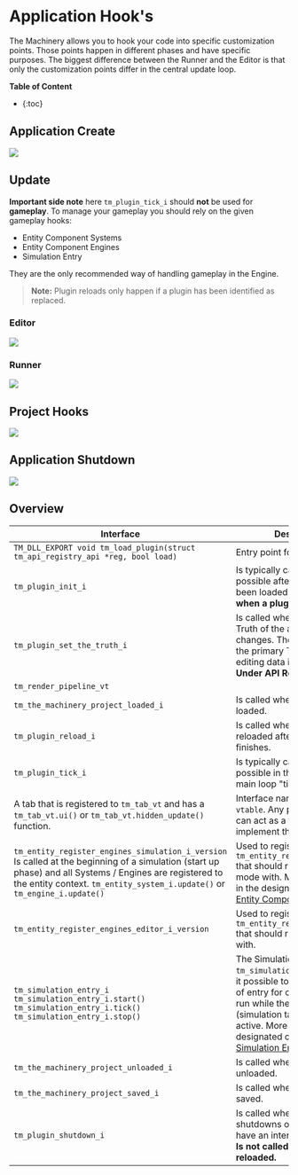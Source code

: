 # Application Hook's

The Machinery allows you to hook your code into specific customization points. Those points happen in different phases and have specific purposes. The biggest difference between the Runner and the Editor is that only the customization points differ in the central update loop.

**Table of Content**

* {:toc}


## Application Create

![](https://www.dropbox.com/s/vsl0d53ty9rsvbi/tm_guide_app_hook_create.png?raw=1)
## Update

**Important side note** here `tm_plugin_tick_i` should **not** be used for **gameplay**. To manage your gameplay you should rely on the given gameplay hooks:

- Entity Component Systems
- Entity Component Engines
- Simulation Entry

They are the only recommended way of handling gameplay in the Engine.

>  **Note:** Plugin reloads only happen if a plugin has been identified as replaced.

### Editor

![](https://www.dropbox.com/s/ibyjx33p4lci62w/tm_guide_app_hooks_update_editor.png?raw=1)

### Runner

![](https://www.dropbox.com/s/9nq4ysh2gefzks1/tm_guide_app_hooks_update_runner.png?raw=1)

## Project Hooks

![](https://www.dropbox.com/s/jtsk5df9rykp8di/tm_guide_app_hook_project.png?raw=1)

## Application Shutdown

![](https://www.dropbox.com/s/ecssnn4hvv42avi/tm_guide_app_hook_shutdown.png?raw=1)

## Overview

| Interface                                                    | Description                                                  |
| ------------------------------------------------------------ | ------------------------------------------------------------ |
| `TM_DLL_EXPORT void tm_load_plugin(struct tm_api_registry_api *reg, bool load)` | Entry point for all plugins                                  |
| `tm_plugin_init_i`                                           | Is typically called as early as possible after all plugins have been loaded. **Is not called when a plugin is reloaded.** |
| `tm_plugin_set_the_truth_i`                                  | Is called whenever the "main" Truth of the application changes. The "main" Truth is the primary Truth used for editing data in the application. **Under API Review** |
| `tm_render_pipeline_vt`                                      |                                                              |
| `tm_the_machinery_project_loaded_i`                          | Is called when a project is loaded.                     |
| `tm_plugin_reload_i`                                         | Is called whenever plugins are reloaded after the reload finishes. |
| `tm_plugin_tick_i`                                           | Is typically called as early as possible in the application main loop "tick". |
| A tab that is registered to `tm_tab_vt` and has a `tm_tab_vt.ui()` or `tm_tab_vt.hidden_update()` function. | Interface name for the tab `vtable`. Any part of the UI that can act as a tab should implement  this interface. |
| `tm_entity_register_engines_simulation_i_version` Is called at the beginning of a simulation (start up phase) and all Systems / Engines are registered to the entity context. `tm_entity_system_i.update()` or `tm_engine_i.update()` | Used to register a `tm_entity_register_engines_i` that should run in simulation mode with. More information in the designated chapter. [Entity Component System]({{base_url}}gameplay_coding/ecs/index.html) |
| `tm_entity_register_engines_editor_i_version`                | Used to register a `tm_entity_register_engines_i` that should run in editor mode with. |
| `tm_simulation_entry_i` `tm_simulation_entry_i.start()  ` `tm_simulation_entry_i.tick()` `tm_simulation_entry_i.stop()` | The Simulation Entry interface `tm_simulation_entry_i` makes it possible to choose a point of entry  for code that should run while the simulation (simulation tab or runner) is active.  More information in the designated chapter. [Simulation Entry]({{base_url}}/gameplay_coding/simulation_entry.html) |
| `tm_the_machinery_project_unloaded_i`                        | Is called when a project is unloaded.                   |
| `tm_the_machinery_project_saved_i`                           | Is called when a project is saved.                      |
| `tm_plugin_shutdown_i`                                       | Is called when the application shutdowns on all plugins that have an interface registered. **Is not called when a plugin is reloaded.** |